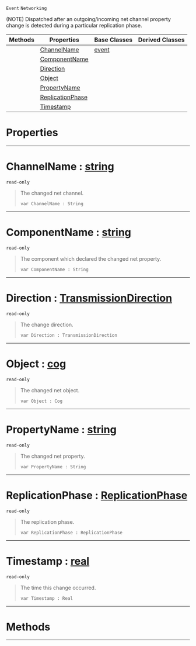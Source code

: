  `Event` `Networking`



(NOTE) Dispatched after an outgoing/incoming net channel property change is detected during a particular replication phase.

|Methods|Properties|Base Classes|Derived Classes|
|---|---|---|---|
| |[ ChannelName](netchannelpropertychange.md#channelname-zilch-engine)|[event](event.md)| |
| |[ ComponentName](netchannelpropertychange.md#componentname-zilch-engin)| | |
| |[ Direction](netchannelpropertychange.md#direction-zilch-engine-do)| | |
| |[ Object](netchannelpropertychange.md#object-zilch-engine-docum)| | |
| |[ PropertyName](netchannelpropertychange.md#propertyname-zilch-engine)| | |
| |[ ReplicationPhase](netchannelpropertychange.md#replicationphase-zilch-en)| | |
| |[ Timestamp](netchannelpropertychange.md#timestamp-zilch-engine-do)| | |


 #  Properties


---  
 #  ChannelName : [string](../nada_base_types/string.md)

 `read-only`

> The changed net channel.
> ```TS:Nada
> var ChannelName : String


---  
 #  ComponentName : [string](../nada_base_types/string.md)

 `read-only`

> The component which declared the changed net property.
> ```TS:Nada
> var ComponentName : String


---  
 #  Direction : [TransmissionDirection](../enum_reference.md#transmissiondirection)

 `read-only`

> The change direction.
> ```TS:Nada
> var Direction : TransmissionDirection


---  
 #  Object : [cog](cog.md)

 `read-only`

> The changed net object.
> ```TS:Nada
> var Object : Cog


---  
 #  PropertyName : [string](../nada_base_types/string.md)

 `read-only`

> The changed net property.
> ```TS:Nada
> var PropertyName : String


---  
 #  ReplicationPhase : [ReplicationPhase](../enum_reference.md#replicationphase)

 `read-only`

> The replication phase.
> ```TS:Nada
> var ReplicationPhase : ReplicationPhase


---  
 #  Timestamp : [real](../nada_base_types/real.md)

 `read-only`

> The time this change occurred.
> ```TS:Nada
> var Timestamp : Real


---  
 #  Methods


---  
 

 
